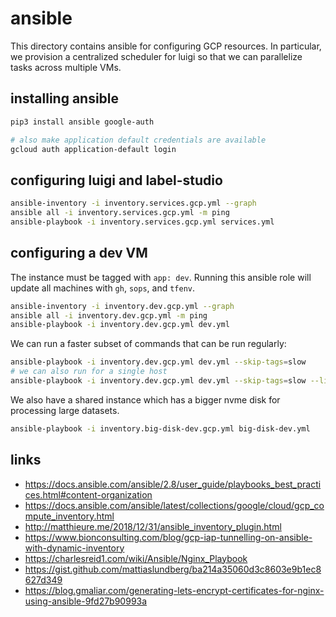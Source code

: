 # ansible

This directory contains ansible for configuring GCP resources.
In particular, we provision a centralized scheduler for luigi so that we can parallelize tasks across multiple VMs.

## installing ansible

```bash
pip3 install ansible google-auth

# also make application default credentials are available
gcloud auth application-default login
```

## configuring luigi and label-studio

```bash
ansible-inventory -i inventory.services.gcp.yml --graph
ansible all -i inventory.services.gcp.yml -m ping
ansible-playbook -i inventory.services.gcp.yml services.yml
```

## configuring a dev VM

The instance must be tagged with `app: dev`.
Running this ansible role will update all machines with `gh`, `sops`, and `tfenv`.

```bash
ansible-inventory -i inventory.dev.gcp.yml --graph
ansible all -i inventory.dev.gcp.yml -m ping
ansible-playbook -i inventory.dev.gcp.yml dev.yml
```

We can run a faster subset of commands that can be run regularly:

```bash
ansible-playbook -i inventory.dev.gcp.yml dev.yml --skip-tags=slow
# we can also run for a single host
ansible-playbook -i inventory.dev.gcp.yml dev.yml --skip-tags=slow --limit=birdclef-dev
```

We also have a shared instance which has a bigger nvme disk for processing large datasets.

```bash
ansible-playbook -i inventory.big-disk-dev.gcp.yml big-disk-dev.yml
```

## links

- https://docs.ansible.com/ansible/2.8/user_guide/playbooks_best_practices.html#content-organization
- https://docs.ansible.com/ansible/latest/collections/google/cloud/gcp_compute_inventory.html
- http://matthieure.me/2018/12/31/ansible_inventory_plugin.html
- https://www.bionconsulting.com/blog/gcp-iap-tunnelling-on-ansible-with-dynamic-inventory
- https://charlesreid1.com/wiki/Ansible/Nginx_Playbook
- https://gist.github.com/mattiaslundberg/ba214a35060d3c8603e9b1ec8627d349
- https://blog.gmaliar.com/generating-lets-encrypt-certificates-for-nginx-using-ansible-9fd27b90993a
